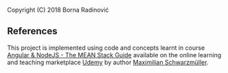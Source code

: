 Copyright (C) 2018 Borna Radinović

## References

This  project is implemented using code and concepts learnt in course [Angular & NodeJS - The MEAN Stack Guide](https://pages.github.com/) available on the online learning and teaching marketplace [Udemy](https://www.udemy.com/) by author [Maximilian Schwarzmüller](https://www.udemy.com/user/maximilian-schwarzmuller/).
